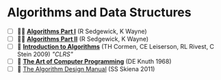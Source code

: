 # Algorithms and Data Structures

- [ ] 👨‍🏫 [**Algorithms Part I**](https://www.coursera.org/learn/algorithms-part1) (R Sedgewick, K Wayne)
- [ ] 👨‍🏫 [**Algorithms Part II**](https://www.coursera.org/learn/algorithms-part2) (R Sedgewick, K Wayne)
- [ ] 📖 [**Introduction to Algorithms**](https://mitpress.mit.edu/books/introduction-algorithms-fourth-edition) (TH Cormen, CE Leiserson, RL Rivest, C Stein 2009) _"CLRS"_
- [ ] 📖 [**The Art of Computer Programming**](https://www-cs-faculty.stanford.edu/~knuth/taocp.html) (DE Knuth 1968)
- [ ] 📖 [The Algorithm Design Manual](https://www.amazon.com/Algorithm-Design-Manual-Steven-Skiena/dp/1848000693/?pldnSite=1) (SS Skiena 2011)
